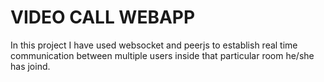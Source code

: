 # VIDEO CALL WEBAPP
In this project I have used websocket and peerjs to establish real time communication between multiple users inside that particular room he/she has joind.
